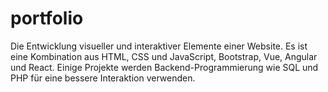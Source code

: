 # portfolio
Die Entwicklung visueller und interaktiver Elemente einer Website. Es ist eine Kombination aus HTML, CSS und JavaScript, Bootstrap, Vue, Angular und React. Einige Projekte werden Backend-Programmierung wie SQL und PHP für eine bessere Interaktion verwenden.
